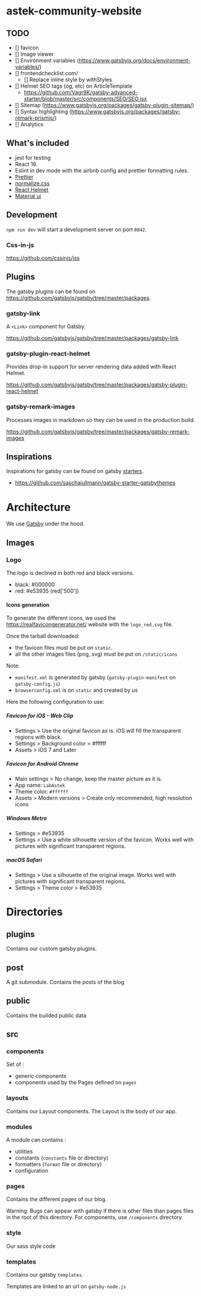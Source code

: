 # astek-community-website

## TODO

- [] favicon
- [] Image viewer
- [] Environment variables (https://www.gatsbyjs.org/docs/environment-variables/)
- [] frontendchecklist.com/
  - [] Replace inline style by withStyles
- [] Helmet SEO tags (og, etc) on ArticleTemplate
  - https://github.com/Vagr9K/gatsby-advanced-starter/blob/master/src/components/SEO/SEO.jsx
- [] Sitemap (https://www.gatsbyjs.org/packages/gatsby-plugin-sitemap/)
- [] Syntax highlighting (https://www.gatsbyjs.org/packages/gatsby-remark-prismjs/)
- [] Analytics

## What's included

- jest for testing
- React 16.
- Eslint in dev mode with the airbnb config and prettier formatting rules.
- [Prettier](https://github.com/prettier/prettier)
- [normalize.css](https://github.com/necolas/normalize.css)
- [React Helmet](https://github.com/nfl/react-helmet)
- [Material ui](https://material-ui-next.com)

## Development

`npm run dev` will start a development server on port `8042`.

### Css-in-js

https://github.com/cssinjs/jss

## Plugins

The gatsby plugins can be found on https://github.com/gatsbyjs/gatsby/tree/master/packages.

### gatsby-link

A `<Link>` component for Gatsby.

https://github.com/gatsbyjs/gatsby/tree/master/packages/gatsby-link

### gatsby-plugin-react-helmet

Provides drop-in support for server rendering data added with React Helmet.

https://github.com/gatsbyjs/gatsby/tree/master/packages/gatsby-plugin-react-helmet

### gatsby-remark-images

Processes images in markdown so they can be used in the production build.

https://github.com/gatsbyjs/gatsby/tree/master/packages/gatsby-remark-images

## Inspirations

Inspirations for gatsby can be found on gatsby [starters](https://www.gatsbyjs.org/docs/gatsby-starters/).

- https://github.com/saschajullmann/gatsby-starter-gatsbythemes


# Architecture

We use [Gatsby](https://www.gatsbyjs.org/) under the hood.

## Images

### Logo

The logo is declined in both red and black versions.

- black: #000000
- red: #e53935 (red['500'])

#### Icons generation

To generate the different icons, we used the https://realfavicongenerator.net/ website with the `logo_red.svg` file.

Once the tarball downloaded:

- the favicon files must be put on `static`.
- all the other images files (png, svg) must be put on `/static/icons`

Note:

- `manifest.xml` is generated by gatsby (`gatsby-plugin-manifest` on `gatsby-config.js`)
- `browserconfig.xml` is on `static` and created by us

Here the following configuration to use:

##### Favicon for iOS - Web Clip

- Settings > Use the original favicon as is. iOS will fill the transparent regions with black.
- Settings > Background color > #ffffff
- Assets > iOS 7 and Later

##### Favicon for Android Chrome

- Main settings > No change, keep the master picture as it is.
- App name: `LabAstek`
- Theme color: `#ffffff`
- Assets > Modern versions > Create only recommended, high resolution icons

##### Windows Metro

- Settings > #e53935
- Settings > Use a white silhouette version of the favicon. Works well with pictures with significant transparent regions.

##### macOS Safari

- Settings > Use a silhouette of the original image. Works well with pictures with significant transparent regions.
- Settings > Theme color > #e53935

# Directories 

## plugins

Contains our custom gatsby plugins.

## post

A git submodule. Contains the posts of the blog

## public

Contains the builded public data

## src

### components

Set of :
- generic components
- components used by the Pages defined on `pages`

### layouts

Contains our Layout components. The Layout is the body of our app.

### modules

A module can contains :

- utilities
- constants (`constants` file or directory)
- formatters (`format` file or directory)
- configuration

### pages

Contains the different pages of our blog.

Warning: Bugs can appear with gatsby if there is other files than pages files in the root of this directory.
For components, use `/components` directory.

### style

Our sass style code

### templates

Contains our gatsby `templates`.

Templates are linked to an url on `gatsby-node.js`
